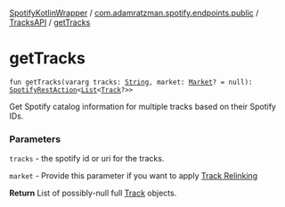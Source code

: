 [SpotifyKotlinWrapper](../../index.md) / [com.adamratzman.spotify.endpoints.public](../index.md) / [TracksAPI](index.md) / [getTracks](./get-tracks.md)

# getTracks

`fun getTracks(vararg tracks: `[`String`](https://kotlinlang.org/api/latest/jvm/stdlib/kotlin/-string/index.html)`, market: `[`Market`](../../com.adamratzman.spotify.utils/-market/index.md)`? = null): `[`SpotifyRestAction`](../../com.adamratzman.spotify.main/-spotify-rest-action/index.md)`<`[`List`](https://kotlinlang.org/api/latest/jvm/stdlib/kotlin.collections/-list/index.html)`<`[`Track`](../../com.adamratzman.spotify.utils/-track/index.md)`?>>`

Get Spotify catalog information for multiple tracks based on their Spotify IDs.

### Parameters

`tracks` - the spotify id or uri for the tracks.

`market` - Provide this parameter if you want to apply [Track Relinking](https://github.com/adamint/spotify-web-api-kotlin/blob/master/README.md#track-relinking)

**Return**
List of possibly-null full [Track](../../com.adamratzman.spotify.utils/-track/index.md) objects.

